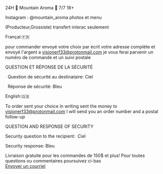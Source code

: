 24H 🗻 Mountain Aroma 🗻 7/7 18+

Instagram : @mountain_aroma  photos et menu



(Producteur,Grossiste) transfert interac seulement

Françai:🇫🇷

pour commander envoyé votre choix par écrit votre adresse complète et envoyé l'argent a visionerf33@protonmail.com je vous ferai parvenir un numéro de commande et un suivi postale


QUESTION ET RÉPONSE DE LA SÉCURITÉ

  Question de sécurité au destinataire: Ciel

  Réponse de sécurité: Bleu



English:🇬🇧

To order sent your choice in writing sent the money to visionerf33@protonmail.com I will send you an order number and a postal follow-up

QUESTION AND RESPONSE OF SECURITY

Security question to the recipient:  Ciel

Security response: Bleu






Livraison gratuite pour les commandes de 150$ et plus!
<a>Pour toutes questions ou commentaires poursuivez ci-bas </br> <a href="mailto:visionerf33@protonmail.com">Envoyer un courriel </a>















